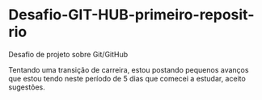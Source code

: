 # Desafio-GIT-HUB-primeiro-reposit-rio
Desafio de projeto sobre Git/GitHub

Tentando uma transição de carreira, estou postando pequenos avanços que estou tendo neste período de 5 dias que comecei a estudar, aceito sugestões.
